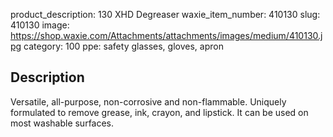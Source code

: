 product_description: 130 XHD Degreaser
waxie_item_number: 410130
slug: 410130
image: https://shop.waxie.com/Attachments/attachments/images/medium/410130.jpg
category: 100
ppe: safety glasses, gloves, apron

## Description
Versatile, all-purpose, non-corrosive and non-flammable. Uniquely formulated to remove grease, ink, crayon, and lipstick. It can be used on most washable surfaces.
